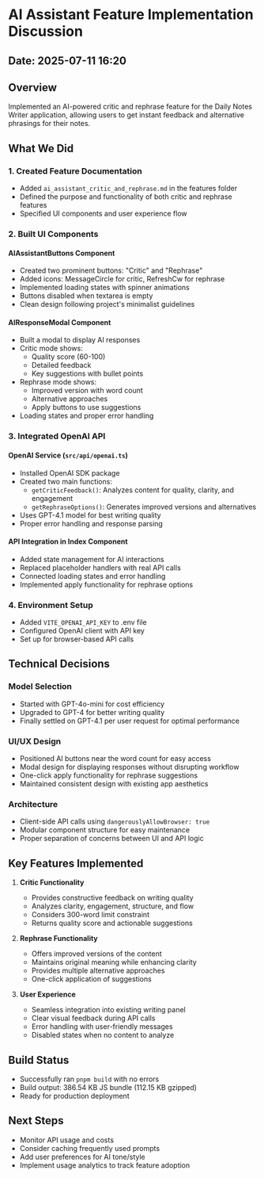 # AI Assistant Feature Implementation Discussion

## Date: 2025-07-11 16:20

## Overview
Implemented an AI-powered critic and rephrase feature for the Daily Notes Writer application, allowing users to get instant feedback and alternative phrasings for their notes.

## What We Did

### 1. Created Feature Documentation
- Added `ai_assistant_critic_and_rephrase.md` in the features folder
- Defined the purpose and functionality of both critic and rephrase features
- Specified UI components and user experience flow

### 2. Built UI Components

#### AIAssistantButtons Component
- Created two prominent buttons: "Critic" and "Rephrase"
- Added icons: MessageCircle for critic, RefreshCw for rephrase
- Implemented loading states with spinner animations
- Buttons disabled when textarea is empty
- Clean design following project's minimalist guidelines

#### AIResponseModal Component
- Built a modal to display AI responses
- Critic mode shows:
  - Quality score (60-100)
  - Detailed feedback
  - Key suggestions with bullet points
- Rephrase mode shows:
  - Improved version with word count
  - Alternative approaches
  - Apply buttons to use suggestions
- Loading states and proper error handling

### 3. Integrated OpenAI API

#### OpenAI Service (`src/api/openai.ts`)
- Installed OpenAI SDK package
- Created two main functions:
  - `getCriticFeedback()`: Analyzes content for quality, clarity, and engagement
  - `getRephraseOptions()`: Generates improved versions and alternatives
- Uses GPT-4.1 model for best writing quality
- Proper error handling and response parsing

#### API Integration in Index Component
- Added state management for AI interactions
- Replaced placeholder handlers with real API calls
- Connected loading states and error handling
- Implemented apply functionality for rephrase options

### 4. Environment Setup
- Added `VITE_OPENAI_API_KEY` to .env file
- Configured OpenAI client with API key
- Set up for browser-based API calls

## Technical Decisions

### Model Selection
- Started with GPT-4o-mini for cost efficiency
- Upgraded to GPT-4 for better writing quality
- Finally settled on GPT-4.1 per user request for optimal performance

### UI/UX Design
- Positioned AI buttons near the word count for easy access
- Modal design for displaying responses without disrupting workflow
- One-click apply functionality for rephrase suggestions
- Maintained consistent design with existing app aesthetics

### Architecture
- Client-side API calls using `dangerouslyAllowBrowser: true`
- Modular component structure for easy maintenance
- Proper separation of concerns between UI and API logic

## Key Features Implemented

1. **Critic Functionality**
   - Provides constructive feedback on writing quality
   - Analyzes clarity, engagement, structure, and flow
   - Considers 300-word limit constraint
   - Returns quality score and actionable suggestions

2. **Rephrase Functionality**
   - Offers improved versions of the content
   - Maintains original meaning while enhancing clarity
   - Provides multiple alternative approaches
   - One-click application of suggestions

3. **User Experience**
   - Seamless integration into existing writing panel
   - Clear visual feedback during API calls
   - Error handling with user-friendly messages
   - Disabled states when no content to analyze

## Build Status
- Successfully ran `pnpm build` with no errors
- Build output: 386.54 KB JS bundle (112.15 KB gzipped)
- Ready for production deployment

## Next Steps
- Monitor API usage and costs
- Consider caching frequently used prompts
- Add user preferences for AI tone/style
- Implement usage analytics to track feature adoption